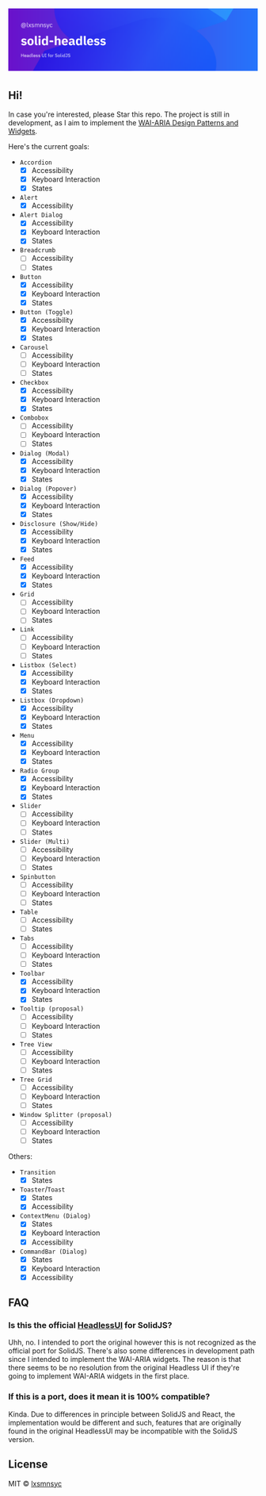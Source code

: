 # ![solid-headless](/images/banner.png)

## Hi!

In case you're interested, please Star this repo. The project is still in development, as I aim to implement the [WAI-ARIA Design Patterns and Widgets](https://www.w3.org/TR/wai-aria-practices-1.1/).

Here's the current goals:

- `Accordion`
  - [x] Accessibility
  - [x] Keyboard Interaction
  - [x] States
- `Alert`
  - [x] Accessibility
- `Alert Dialog`
  - [x] Accessibility
  - [x] Keyboard Interaction
  - [x] States
- `Breadcrumb`
  - [ ] Accessibility
  - [ ] States
- `Button`
  - [x] Accessibility
  - [x] Keyboard Interaction
  - [x] States
- `Button (Toggle)`
  - [x] Accessibility
  - [x] Keyboard Interaction
  - [x] States
- `Carousel`
  - [ ] Accessibility
  - [ ] Keyboard Interaction
  - [ ] States
- `Checkbox`
  - [x] Accessibility
  - [x] Keyboard Interaction
  - [x] States
- `Combobox`
  - [ ] Accessibility
  - [ ] Keyboard Interaction
  - [ ] States
- `Dialog (Modal)`
  - [x] Accessibility
  - [x] Keyboard Interaction
  - [x] States
- `Dialog (Popover)`
  - [x] Accessibility
  - [x] Keyboard Interaction
  - [x] States
- `Disclosure (Show/Hide)`
  - [x] Accessibility
  - [x] Keyboard Interaction
  - [x] States
- `Feed`
  - [x] Accessibility
  - [x] Keyboard Interaction
  - [x] States
- `Grid`
  - [ ] Accessibility
  - [ ] Keyboard Interaction
  - [ ] States
- `Link`
  - [ ] Accessibility
  - [ ] Keyboard Interaction
  - [ ] States
- `Listbox (Select)`
  - [x] Accessibility
  - [x] Keyboard Interaction
  - [x] States
- `Listbox (Dropdown)`
  - [x] Accessibility
  - [x] Keyboard Interaction
  - [x] States
- `Menu`
  - [x] Accessibility
  - [x] Keyboard Interaction
  - [x] States
- `Radio Group`
  - [X] Accessibility
  - [X] Keyboard Interaction
  - [X] States
- `Slider`
  - [ ] Accessibility
  - [ ] Keyboard Interaction
  - [ ] States
- `Slider (Multi)`
  - [ ] Accessibility
  - [ ] Keyboard Interaction
  - [ ] States
- `Spinbutton`
  - [ ] Accessibility
  - [ ] Keyboard Interaction
  - [ ] States
- `Table`
  - [ ] Accessibility
  - [ ] States
- `Tabs`
  - [ ] Accessibility
  - [ ] Keyboard Interaction
  - [ ] States
- `Toolbar`
  - [x] Accessibility
  - [x] Keyboard Interaction
  - [x] States
- `Tooltip (proposal)`
  - [ ] Accessibility
  - [ ] Keyboard Interaction
  - [ ] States
- `Tree View`
  - [ ] Accessibility
  - [ ] Keyboard Interaction
  - [ ] States
- `Tree Grid`
  - [ ] Accessibility
  - [ ] Keyboard Interaction
  - [ ] States
- `Window Splitter (proposal)`
  - [ ] Accessibility
  - [ ] Keyboard Interaction
  - [ ] States

Others:

- `Transition`
  - [X] States
- `Toaster`/`Toast`
  - [X] States
  - [X] Accessibility
- `ContextMenu (Dialog)`
  - [x] States
  - [x] Keyboard Interaction
  - [x] Accessibility
- `CommandBar (Dialog)`
  - [x] States
  - [x] Keyboard Interaction
  - [x] Accessibility

## FAQ

### Is this the official [HeadlessUI](https://headlessui.dev/) for SolidJS?

Uhh, no. I intended to port the original however this is not recognized as the official port for SolidJS. There's also some differences in development path since I intended to implement the WAI-ARIA widgets. The reason is that there seems to be no resolution from the original Headless UI if they're going to implement WAI-ARIA widgets in the first place.

### If this is a port, does it mean it is 100% compatible?

Kinda. Due to differences in principle between SolidJS and React, the implementation would be different and such, features that are originally found in the original HeadlessUI may be incompatible with the SolidJS version.

## License

MIT © [lxsmnsyc](https://github.com/lxsmnsyc)
